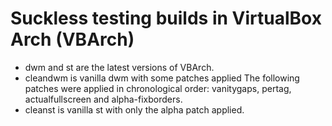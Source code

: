 # Suckless testing builds in VirtualBox Arch (VBArch)
* dwm and st are the latest versions of VBArch.
* cleandwm is vanilla dwm with some patches applied
The following patches were applied in chronological order: vanitygaps, pertag, actualfullscreen and alpha-fixborders.
* cleanst is vanilla st with only the alpha patch applied.
